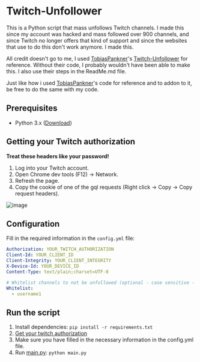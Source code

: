 # Twitch-Unfollower

This is a Python script that mass unfollows Twitch channels.
I made this since my account was hacked and mass followed over 900 channels, and since Twitch no longer offers that kind of support
and since the websites that use to do this don't work anymore. I made this.

All credit doesn't go to me, I used [TobiasPankner](https://github.com/TobiasPankner)'s [Twitch-Unfollower](https://github.com/TobiasPankner/Twitch-Unfollower/tree/master) for reference.
Without their code, I probably wouldn't have been able to make this.
I also use their steps in the ReadMe.md file.

Just like how i used [TobiasPankner](https://github.com/TobiasPankner)'s code for reference and to addon to it, be free to do the same with my code.

## Prerequisites

- Python 3.x ([Download](https://www.python.org/downloads/))

## Getting your Twitch authorization
**Treat these headers like your password!**

1. Log into your Twitch account.
2. Open Chrome dev tools (F12) -> Network.
3. Refresh the page.
4. Copy the cookie of one of the gql requests (Right click -> Copy -> Copy request headers).

![image](https://user-images.githubusercontent.com/39444749/206862007-63c4c0ed-dbfa-4e71-8f34-2d42f75dd63a.png)

## Configuration
Fill in the required information in the `config.yml` file:

```yaml
Authorization: YOUR_TWITCH_AUTHORIZATION
Client-Id: YOUR_CLIENT_ID
Client-Integrity: YOUR_CLIENT_INTEGRITY
X-Device-Id: YOUR_DEVICE_ID
Content-Type: text/plain;charset=UTF-8

# Whitelist channels to not be unfollowed (optional - case sensitive - usernames only)
Whitelist:
  - username1
```
## Run the script

 1. Install dependencies:   ```pip install -r requirements.txt```
 2.  [Get your twitch authorization](#getting-your-twitch-authorization)
 3. Make sure you have filled in the necessary information in the config.yml file.
 4. Run [main.py](main.py): `python main.py`
